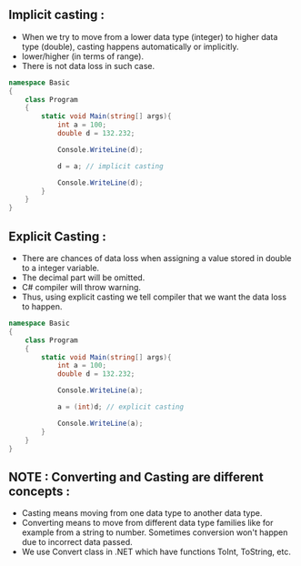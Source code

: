 ## Implicit casting :

- When we try to move from a lower data type (integer) to higher data type (double), casting happens automatically or implicitly.
- lower/higher (in terms of range).
- There is not data loss in such case.

```csharp
namespace Basic
{
    class Program
    {
        static void Main(string[] args){
            int a = 100;
            double d = 132.232;

            Console.WriteLine(d);

            d = a; // implicit casting

            Console.WriteLine(d);
        }
    }
}
```

## Explicit Casting :

- There are chances of data loss when assigning a value stored in double to a integer variable.
- The decimal part will be omitted.
- C# compiler will throw warning.
- Thus, using explicit casting we tell compiler that we want the data loss to happen.

```csharp
namespace Basic
{
    class Program
    {
        static void Main(string[] args){
            int a = 100;
            double d = 132.232;

            Console.WriteLine(a);

            a = (int)d; // explicit casting

            Console.WriteLine(a);
        }
    }
}
```

## NOTE : Converting and Casting are different concepts :

- Casting means moving from one data type to another data type.
- Converting means to move from different data type families like for example from a string to number. Sometimes conversion won't happen due to incorrect data passed.
- We use Convert class in .NET which have functions ToInt, ToString, etc.







